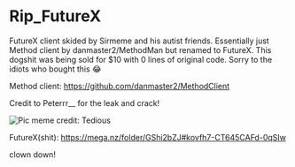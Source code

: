 # Rip_FutureX
FutureX client skided by Sirmeme and his autist friends. Essentially just Method client by danmaster2/MethodMan but renamed to FutureX. This dogshit was being sold for $10 with 0 lines of original code. Sorry to the idiots who bought this 😂

Method client:
https://github.com/danmaster2/MethodClient

Credit to Peterrr__ for the leak and crack!

![Pic](https://media.discordapp.net/attachments/738013323995381852/843501476160602162/5EDCBE82-2BF7-41AE-82E1-92C95ED258D4.jpeg?width=1614&height=1030)
meme credit: Tedious

FutureX(shit):
https://mega.nz/folder/GShi2bZJ#kovfh7-CT645CAFd-0qSIw


clown down!




